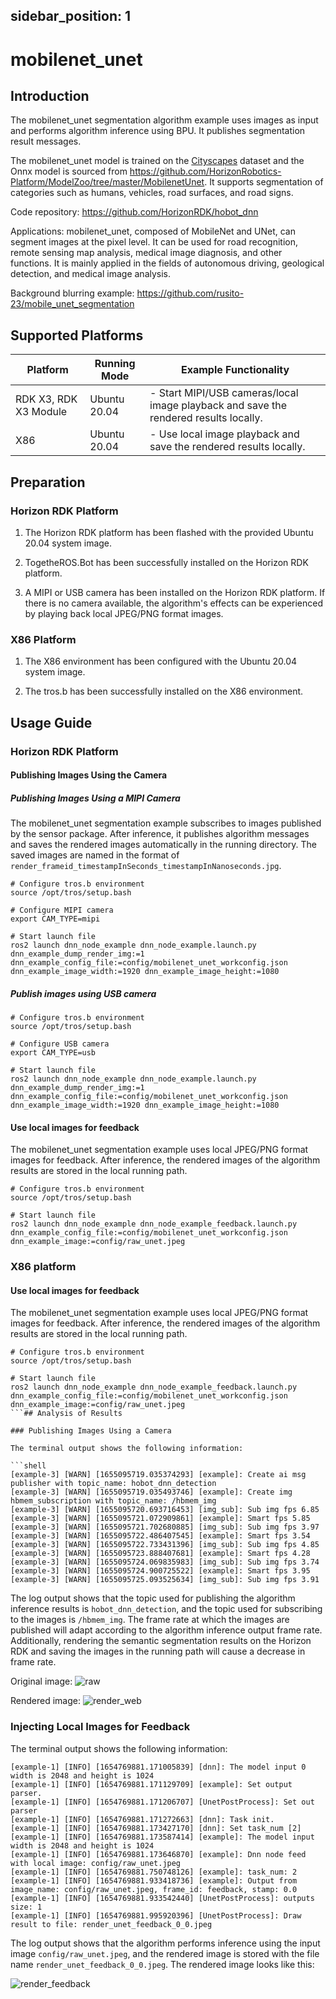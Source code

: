 sidebar_position: 1
---
# mobilenet_unet

## Introduction

The mobilenet_unet segmentation algorithm example uses images as input and performs algorithm inference using BPU. It publishes segmentation result messages.

The mobilenet_unet model is trained on the [Cityscapes](https://www.cityscapes-dataset.com/) dataset and the Onnx model is sourced from <https://github.com/HorizonRobotics-Platform/ModelZoo/tree/master/MobilenetUnet>. It supports segmentation of categories such as humans, vehicles, road surfaces, and road signs.

Code repository: <https://github.com/HorizonRDK/hobot_dnn>

Applications: mobilenet_unet, composed of MobileNet and UNet, can segment images at the pixel level. It can be used for road recognition, remote sensing map analysis, medical image diagnosis, and other functions. It is mainly applied in the fields of autonomous driving, geological detection, and medical image analysis.

Background blurring example: <https://github.com/rusito-23/mobile_unet_segmentation>

## Supported Platforms

| Platform | Running Mode | Example Functionality                     |
| -------- | ------------ | ---------------------------------------- |
| RDK X3, RDK X3 Module | Ubuntu 20.04 | - Start MIPI/USB cameras/local image playback and save the rendered results locally. |
| X86      | Ubuntu 20.04 | - Use local image playback and save the rendered results locally. |

## Preparation

### Horizon RDK Platform

1. The Horizon RDK platform has been flashed with the provided Ubuntu 20.04 system image.

2. TogetheROS.Bot has been successfully installed on the Horizon RDK platform.

3. A MIPI or USB camera has been installed on the Horizon RDK platform. If there is no camera available, the algorithm's effects can be experienced by playing back local JPEG/PNG format images.

### X86 Platform

1. The X86 environment has been configured with the Ubuntu 20.04 system image.

2. The tros.b has been successfully installed on the X86 environment.

## Usage Guide

### Horizon RDK Platform

#### Publishing Images Using the Camera

##### Publishing Images Using a MIPI Camera

The mobilenet_unet segmentation example subscribes to images published by the sensor package. After inference, it publishes algorithm messages and saves the rendered images automatically in the running directory. The saved images are named in the format of `render_frameid_timestampInSeconds_timestampInNanoseconds.jpg`.

```shell
# Configure tros.b environment
source /opt/tros/setup.bash

# Configure MIPI camera
export CAM_TYPE=mipi

# Start launch file
ros2 launch dnn_node_example dnn_node_example.launch.py dnn_example_dump_render_img:=1 dnn_example_config_file:=config/mobilenet_unet_workconfig.json dnn_example_image_width:=1920 dnn_example_image_height:=1080
```

##### Publish images using USB camera

```shell
# Configure tros.b environment
source /opt/tros/setup.bash

# Configure USB camera
export CAM_TYPE=usb

# Start launch file
ros2 launch dnn_node_example dnn_node_example.launch.py dnn_example_dump_render_img:=1 dnn_example_config_file:=config/mobilenet_unet_workconfig.json dnn_example_image_width:=1920 dnn_example_image_height:=1080
```

#### Use local images for feedback

The mobilenet_unet segmentation example uses local JPEG/PNG format images for feedback. After inference, the rendered images of the algorithm results are stored in the local running path.

```shell
# Configure tros.b environment
source /opt/tros/setup.bash

# Start launch file
ros2 launch dnn_node_example dnn_node_example_feedback.launch.py dnn_example_config_file:=config/mobilenet_unet_workconfig.json dnn_example_image:=config/raw_unet.jpeg
```

### X86 platform

#### Use local images for feedback

The mobilenet_unet segmentation example uses local JPEG/PNG format images for feedback. After inference, the rendered images of the algorithm results are stored in the local running path.

```shell
# Configure tros.b environment
source /opt/tros/setup.bash

# Start launch file
ros2 launch dnn_node_example dnn_node_example_feedback.launch.py dnn_example_config_file:=config/mobilenet_unet_workconfig.json dnn_example_image:=config/raw_unet.jpeg
```## Analysis of Results

### Publishing Images Using a Camera

The terminal output shows the following information:

```shell
[example-3] [WARN] [1655095719.035374293] [example]: Create ai msg publisher with topic_name: hobot_dnn_detection
[example-3] [WARN] [1655095719.035493746] [example]: Create img hbmem_subscription with topic_name: /hbmem_img
[example-3] [WARN] [1655095720.693716453] [img_sub]: Sub img fps 6.85
[example-3] [WARN] [1655095721.072909861] [example]: Smart fps 5.85
[example-3] [WARN] [1655095721.702680885] [img_sub]: Sub img fps 3.97
[example-3] [WARN] [1655095722.486407545] [example]: Smart fps 3.54
[example-3] [WARN] [1655095722.733431396] [img_sub]: Sub img fps 4.85
[example-3] [WARN] [1655095723.888407681] [example]: Smart fps 4.28
[example-3] [WARN] [1655095724.069835983] [img_sub]: Sub img fps 3.74
[example-3] [WARN] [1655095724.900725522] [example]: Smart fps 3.95
[example-3] [WARN] [1655095725.093525634] [img_sub]: Sub img fps 3.91
```

The log output shows that the topic used for publishing the algorithm inference results is `hobot_dnn_detection`, and the topic used for subscribing to the images is `/hbmem_img`. The frame rate at which the images are published will adapt according to the algorithm inference output frame rate. Additionally, rendering the semantic segmentation results on the Horizon RDK and saving the images in the running path will cause a decrease in frame rate.

Original image:
![raw](./image/mobilenet_unet/mobilenet_unet_raw.jpeg)

Rendered image:
![render_web](./image/mobilenet_unet/mobilenet_unet_render_web.jpeg)

### Injecting Local Images for Feedback

The terminal output shows the following information:

```shell
[example-1] [INFO] [1654769881.171005839] [dnn]: The model input 0 width is 2048 and height is 1024
[example-1] [INFO] [1654769881.171129709] [example]: Set output parser.
[example-1] [INFO] [1654769881.171206707] [UnetPostProcess]: Set out parser
[example-1] [INFO] [1654769881.171272663] [dnn]: Task init.
[example-1] [INFO] [1654769881.173427170] [dnn]: Set task_num [2]
[example-1] [INFO] [1654769881.173587414] [example]: The model input width is 2048 and height is 1024
[example-1] [INFO] [1654769881.173646870] [example]: Dnn node feed with local image: config/raw_unet.jpeg
[example-1] [INFO] [1654769881.750748126] [example]: task_num: 2
[example-1] [INFO] [1654769881.933418736] [example]: Output from image_name: config/raw_unet.jpeg, frame_id: feedback, stamp: 0.0
[example-1] [INFO] [1654769881.933542440] [UnetPostProcess]: outputs size: 1
[example-1] [INFO] [1654769881.995920396] [UnetPostProcess]: Draw result to file: render_unet_feedback_0_0.jpeg
```

The log output shows that the algorithm performs inference using the input image `config/raw_unet.jpeg`, and the rendered image is stored with the file name `render_unet_feedback_0_0.jpeg`. The rendered image looks like this:

![render_feedback](./image/mobilenet_unet/mobilenet_unet_render_feedback.jpeg)